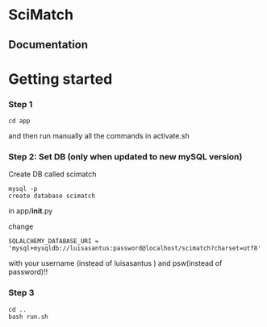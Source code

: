 # SciMatch

## Documentation

# Getting started

### Step 1

```
cd app
```
and then run manually all the commands in activate.sh

### Step 2: Set DB (only when updated to new mySQL version)

Create DB called scimatch
```
mysql -p
create database scimatch
```
in app/__init__.py

change
```
SQLALCHEMY_DATABASE_URI = 'mysql+mysqldb://luisasantus:password@localhost/scimatch?charset=utf8'
```
with your username (instead of luisasantus ) and psw(instead of password)!!


### Step 3
```
cd ..
bash run.sh
```

